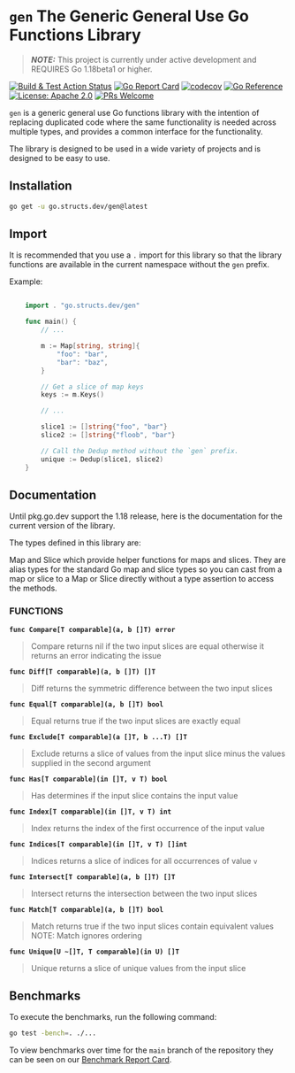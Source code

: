 # `gen` The Generic General Use Go Functions Library

> ***NOTE:*** This project is currently under active development
> and REQUIRES Go 1.18beta1 or higher.

[![Build & Test Action Status](https://github.com/structsdev/gen/actions/workflows/build.yml/badge.svg)](https://github.com/structsdev/gen/actions)
[![Go Report Card](https://goreportcard.com/badge/go.structs.dev/gen)](https://goreportcard.com/report/go.structs.dev/gen)
[![codecov](https://codecov.io/gh/structsdev/gen/branch/main/graph/badge.svg)](https://codecov.io/gh/structsdev/gen)
[![Go Reference](https://pkg.go.dev/badge/go.structs.dev/gen.svg)](#documentation)
[![License: Apache 2.0](https://img.shields.io/badge/license-Apache-blue.svg)](https://opensource.org/licenses/Apache-2.0)
[![PRs Welcome](https://img.shields.io/badge/PRs-welcome-brightgreen.svg)](http://makeapullrequest.com)

`gen` is a generic general use Go functions library with the intention of
replacing duplicated code where the same functionality is needed across multiple
types, and provides a common interface for the functionality.

The library is designed to be used in a wide variety of projects and is
designed to be easy to use.

## Installation

```bash
go get -u go.structs.dev/gen@latest
```

## Import

It is recommended that you use a `.` import for this library so that the
library functions are available in the current namespace without the `gen`
prefix.

Example:

```go

    import . "go.structs.dev/gen"

    func main() {
        // ...

        m := Map[string, string]{
            "foo": "bar",
            "bar": "baz",
        }

        // Get a slice of map keys
        keys := m.Keys()

        // ...

        slice1 := []string{"foo", "bar"}
        slice2 := []string{"floob", "bar"}

        // Call the Dedup method without the `gen` prefix.
        unique := Dedup(slice1, slice2)
    }

```

## Documentation

Until pkg.go.dev support the 1.18 release, here is the documentation for the
current version of the library.

The types defined in this library are:

Map and Slice which provide helper functions for maps and slices. They are alias
types for the standard Go map and slice types so you can cast from a map or
slice to a Map or Slice directly without a type assertion to access the methods.

### FUNCTIONS

**`func Compare[T comparable](a, b []T) error`**
> Compare returns nil if the two input slices are equal otherwise it returns
    an error indicating the issue

**`func Diff[T comparable](a, b []T) []T`**
>Diff returns the symmetric difference between the two input slices

**`func Equal[T comparable](a, b []T) bool`**
>Equal returns true if the two input slices are exactly equal

**`func Exclude[T comparable](a []T, b ...T) []T`**
>Exclude returns a slice of values from the input slice minus the values
    supplied in the second argument

**`func Has[T comparable](in []T, v T) bool`**
>Has determines if the input slice contains the input value

**`func Index[T comparable](in []T, v T) int`**
>Index returns the index of the first occurrence of the input value

**`func Indices[T comparable](in []T, v T) []int`**
>Indices returns a slice of indices for all occurrences of value `v`

**`func Intersect[T comparable](a, b []T) []T`**
>Intersect returns the intersection between the two input slices

**`func Match[T comparable](a, b []T) bool`**
>Match returns true if the two input slices contain equivalent values NOTE:
    Match ignores ordering

**`func Unique[U ~[]T, T comparable](in U) []T`**
>Unique returns a slice of unique values from the input slice

## Benchmarks

To execute the benchmarks, run the following command:

```bash
go test -bench=. ./...
```

To view benchmarks over time for the `main` branch of the repository they can
be seen on our [Benchmark Report Card](https://structsdev.github.io/gen/dev/bench/).
